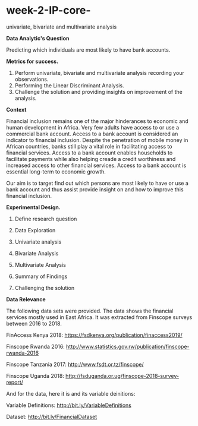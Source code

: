 # week-2-IP-core-
univariate, bivariate and multivariate analysis

**Data Analytic's Question**

Predicting which individuals are most likely to have bank accounts.


**Metrics for success.**

1. Perform univariate, bivariate and multivariate analysis recording your observations.
2. Performing the Linear Discriminant Analysis.
3. Challenge the solution and providing insights on improvement of the analysis.

**Context**

Financial inclusion remains one of the major hinderances to economic and human development in Africa.
Very few adults have access to or use a commercial bank account.
Access to a bank account is considered an indicator to financial inclusion. Despite the penetration of mobile money in African countries, banks still play a vital role in facilitating access to financial services.
Access to a bank account enables households to facilitate payments while also helping creade a credit worthiness and increased access to other financial services.
Access to a bank account is essential long-term to economic growth.

Our aim is to target find out which persons are most likely to have or use a bank account and thus assist provide insight on and how to improve this financial inclusion.

**Experimental Design.**

1. Define research question

2. Data Exploration

3. Univariate analysis

4. Bivariate Analysis

5. Multivariate Analysis

6. Summary of Findings

7. Challenging the solution


**Data Relevance**

The following data sets were provided. The data shows the financial services mostly used in East Africa. It was extracted from Finscope surveys between 2016 to 2018.

FinAccess Kenya 2018: https://fsdkenya.org/publication/finaccess2019/

Finscope Rwanda 2016: http://www.statistics.gov.rw/publication/finscope-rwanda-2016

Finscope Tanzania 2017: http://www.fsdt.or.tz/finscope/

Finscope Uganda 2018: http://fsduganda.or.ug/finscope-2018-survey-report/

And for the data, here it is and its variable deinitions:

Variable Definitions: http://bit.ly/VariableDefinitions

Dataset: http://bit.ly/FinancialDataset

